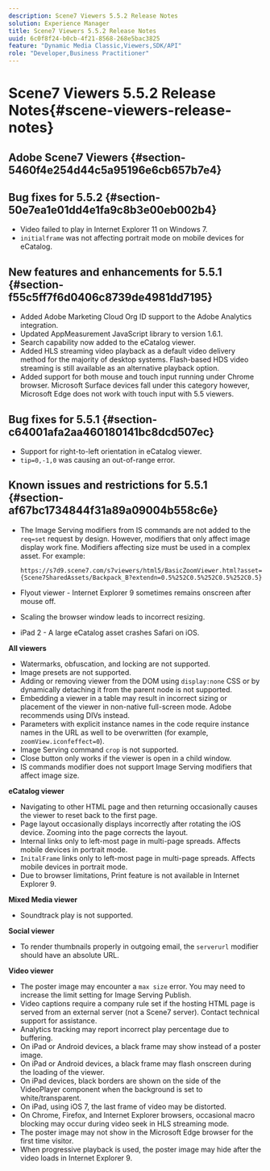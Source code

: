 ```yaml
---
description: Scene7 Viewers 5.5.2 Release Notes
solution: Experience Manager
title: Scene7 Viewers 5.5.2 Release Notes
uuid: 6c0f8f24-b0cb-4f21-8568-268e5bac3825
feature: "Dynamic Media Classic,Viewers,SDK/API"
role: "Developer,Business Practitioner"
---
```


# Scene7 Viewers 5.5.2 Release Notes{#scene-viewers-release-notes}

## Adobe Scene7 Viewers {#section-5460f4e254d44c5a95196e6cb657b7e4}

## Bug fixes for 5.5.2 {#section-50e7ea1e01dd4e1fa9c8b3e00eb002b4}

* Video failed to play in Internet Explorer 11 on Windows 7. 
* `initialframe` was not affecting portrait mode on mobile devices for eCatalog.

## New features and enhancements for 5.5.1 {#section-f55c5ff7f6d0406c8739de4981dd7195}

* Added Adobe Marketing Cloud Org ID support to the Adobe Analytics integration. 
* Updated AppMeasurement JavaScript library to version 1.6.1. 
* Search capability now added to the eCatalog viewer. 
* Added HLS streaming video playback as a default video delivery method for the majority of desktop systems. Flash-based HDS video streaming is still available as an alternative playback option. 
* Added support for both mouse and touch input running under Chrome browser. Microsoft Surface devices fall under this category however, Microsoft Edge does not work with touch input with 5.5 viewers.

## Bug fixes for 5.5.1 {#section-c64001afa2aa460180141bc8dcd507ec}

* Support for right-to-left orientation in eCatalog viewer. 
* `tip=0,-1,0` was causing an out-of-range error.

## Known issues and restrictions for 5.5.1 {#section-af67bc1734844f31a89a09004b558c6e}

* The Image Serving modifiers from IS commands are not added to the `req=set` request by design. However, modifiers that only affect image display work fine. Modifiers affecting size must be used in a complex asset. For example:

  `https://s7d9.scene7.com/s7viewers/html5/BasicZoomViewer.html?asset= {Scene7SharedAssets/Backpack_B?extendn=0.5%252C0.5%252C0.5%252C0.5}` 

* Flyout viewer - Internet Explorer 9 sometimes remains onscreen after mouse off. 
* Scaling the browser window leads to incorrect resizing. 
* iPad 2 - A large eCatalog asset crashes Safari on iOS.

**All viewers**

* Watermarks, obfuscation, and locking are not supported. 
* Image presets are not supported. 
* Adding or removing viewer from the DOM using `display:none` CSS or by dynamically detaching it from the parent node is not supported. 
* Embedding a viewer in a table may result in incorrect sizing or placement of the viewer in non-native full-screen mode. Adobe recommends using DIVs instead. 
* Parameters with explicit instance names in the code require instance names in the URL as well to be overwritten (for example, `zoomView.iconfeffect=0`). 
* Image Serving command `crop` is not supported. 
* Close button only works if the viewer is open in a child window. 
* IS commands modifier does not support Image Serving modifiers that affect image size.

**eCatalog viewer**

* Navigating to other HTML page and then returning occasionally causes the viewer to reset back to the first page. 
* Page layout occasionally displays incorrectly after rotating the iOS device. Zooming into the page corrects the layout. 
* Internal links only to left-most page in multi-page spreads. Affects mobile devices in portrait mode. 
* `InitalFrame` links only to left-most page in multi-page spreads. Affects mobile devices in portrait mode. 
* Due to browser limitations, Print feature is not available in Internet Explorer 9.

**Mixed Media viewer**

* Soundtrack play is not supported.

**Social viewer**

* To render thumbnails properly in outgoing email, the `serverurl` modifier should have an absolute URL.

**Video viewer**

* The poster image may encounter a `max size` error. You may need to increase the limit setting for Image Serving Publish. 
* Video captions require a company rule set if the hosting HTML page is served from an external server (not a Scene7 server). Contact technical support for assistance. 
* Analytics tracking may report incorrect play percentage due to buffering. 
* On iPad or Android devices, a black frame may show instead of a poster image. 
* On iPad or Android devices, a black frame may flash onscreen during the loading of the viewer. 
* On iPad devices, black borders are shown on the side of the VideoPlayer component when the background is set to white/transparent. 
* On iPad, using iOS 7, the last frame of video may be distorted. 
* On Chrome, Firefox, and Internet Explorer browsers, occasional macro blocking may occur during video seek in HLS streaming mode. 
* The poster image may not show in the Microsoft Edge browser for the first time visitor. 
* When progressive playback is used, the poster image may hide after the video loads in Internet Explorer 9.

